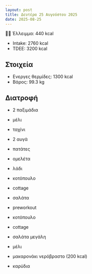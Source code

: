 ```yaml
---
layout: post
title: Δευτέρα 25 Αυγούστου 2025
date: 2025-08-25
---
```


💪🏻 Έλλειμμα: <span class="green">440 kcal</span>

- Intake: 2760 kcal
- ΤDEE: 3200 kcal

## Στοιχεία

- Ενεργες θερμίδες: 1300 kcal
- Βάρος: 99.3 kg

## Διατροφή

- 2 παξιμάδια
- μέλι
- ταχίνι
- 2 αυγά
- πατάτες
- ομελέτα
- λάδι

- κοτόπουλο
- cottage
- σαλάτα

- preworkout

- κοτόπουλο
- cottage
- σαλάτα μεγάλη
- μέλι
- μακαρονάκι νερόβραστο (200 kcal)
- καρύδια


